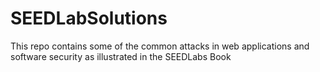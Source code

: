 # SEEDLabSolutions
This repo contains some of the common attacks in web applications and software security as illustrated in the SEEDLabs Book

